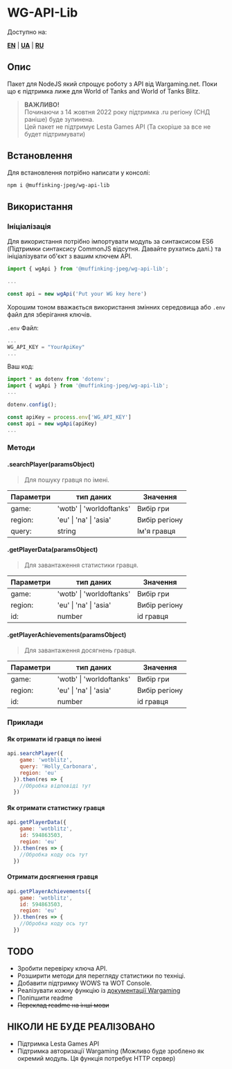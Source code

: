 # WG-API-Lib

Доступно на:

[**EN**](https://muffinking-jpeg.github.io/wg-api-lib/) | [**UA**](https://muffinking-jpeg.github.io/wg-api-lib/readme-ua) | [**RU**](https://muffinking-jpeg.github.io/wg-api-lib/readme-ru)

## Опис

Пакет для NodeJS який спрощує роботу з API від Wargaming.net.
Поки що є підтримка лиже для World of Tanks and World of Tanks Blitz.
> **ВАЖЛИВО!**  
> Починаючи з 14 жовтня 2022 року підтримка .ru регіону (СНД раніше) буде зупинена.  
> Цей пакет не підтримує Lesta Games API (Та скоріше за все не будет підтримувати)

## Встановлення

Для встановлення потрібно написати у консолі:

```sh
npm i @muffinking-jpeg/wg-api-lib
```

## Використання

### Ініціалізація

Для використання потрібно імпортувати модуль за синтаксисом ES6 (Підтримки синтаксису CommonJS відсутня. Давайте рухатись далі.) та ініціалізувати об'єкт з вашим ключем API.

```js
import { wgApi } from '@muffinking-jpeg/wg-api-lib';

...

const api = new wgApi('Put your WG key here')
```

Хорошим тоном вважається використання змінних середовища або `.env` файл для зберігання ключів.

`.env` Файл:

```js
...
WG_API_KEY = "YourApiKey"
...
```

Ваш код:

```js
import * as dotenv from 'dotenv';
import { wgApi } from '@muffinking-jpeg/wg-api-lib';
...

dotenv.config();

const apiKey = process.env['WG_API_KEY']
const api = new wgApi(apiKey)
...
```

### Методи

#### .searchPlayer(paramsObject)

>Для пошуку гравця по імені.

| Параметри|            тип даних            |        Значення        |
|--------- |-------------------------------- |----------------------- |
| game:    | 'wotb' \| 'worldoftanks'        | Вибір гри              |
| region:  | 'eu' \|         'na' \| 'asia'  | Вибір регіону          |
| query:   |             string              | Ім'я гравця            |

#### .getPlayerData(paramsObject)

>Для завантаження статистики гравця.

| Параметри|            тип даних            |        Значення        |
|--------- |-------------------------------- |----------------------- |
| game:    | 'wotb' \| 'worldoftanks'        | Вибір гри              |
| region:  | 'eu' \|         'na' \| 'asia'  | Вибір регіону          |
| id:      |             number              | id гравця              |

#### .getPlayerAchievements(paramsObject)

>Для завантаження досягнень гравця.

| Параметри|            тип даних            |        Значення        |
|--------- |-------------------------------- |----------------------- |
| game:    | 'wotb' \| 'worldoftanks'        | Вибір гри              |
| region:  | 'eu' \|         'na' \| 'asia'  | Вибір регіону          |
| id:      |             number              | id гравця              |

### Приклади

#### Як отримати id гравця по імені

```js
api.searchPlayer({
    game: 'wotblitz',
    query: 'Holly_Carbonara',
    region: 'eu'
  }).then(res => {
    //Обробка відповіді тут
  })
```

#### Як отримати статистику гравця

```js
api.getPlayerData({
    game: 'wotblitz',
    id: 594863503,
    region: 'eu'
  }).then(res => {
    //Обробка коду ось тут
  })
```

#### Отримати досягнення гравця

```js
api.getPlayerAchievements({
    game: 'wotblitz',
    id: 594863503,
    region: 'eu'
  }).then(res => {
    //Обробка коду ось тут
  })
```

## TODO

- Зробити перевірку ключа API.
- Розширити методи для перегляду статистики по техніці.
- Добавити підтримку WOWS та WOT Console.
- Реалізувати кожну функцію із [документації Wargaming](https://developers.wargaming.net/reference/all)
- Поліпшити readme
- ~~Переклад readme на інші мови~~

## НІКОЛИ НЕ БУДЕ РЕАЛІЗОВАНО

- Підтримка Lesta Games API
- Підтримка авторизації Wargaming (Можливо буде зроблено як окремий модуль. Ця функція потребує HTTP сервер)
